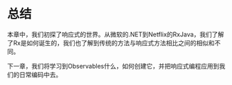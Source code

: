 # 总结

本章中，我们初探了响应式的世界。从微软的.NET到Netflix的RxJava，我们了解了Rx是如何诞生的，我们也了解到传统的方法与响应式方法相比之间的相似和不同。

下一章，我们将学习到Observables什么，如何创建它，并把响应式编程应用到我们的日常编码中去。